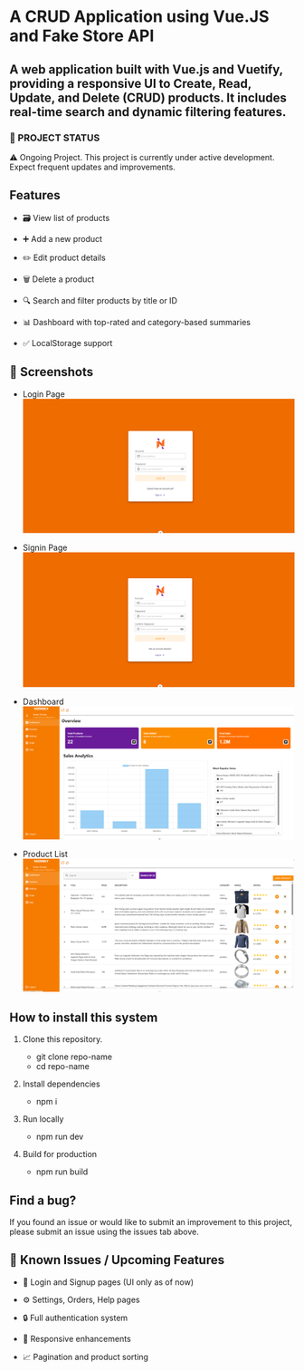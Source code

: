 # A CRUD Application using Vue.JS and Fake Store API


## A web application built with Vue.js and Vuetify, providing a responsive UI to Create, Read, Update, and Delete (CRUD) products. It includes real-time search and dynamic filtering features.

### 🚧 PROJECT STATUS
⚠️ Ongoing Project. 
This project is currently under active development. Expect frequent updates and improvements.

## Features
* 🗃️ View list of products

* ➕ Add a new product

* ✏️ Edit product details

* 🗑️ Delete a product

* 🔍 Search and filter products by title or ID

* 📊 Dashboard with top-rated and category-based summaries

* ✅ LocalStorage support

## 📸 Screenshots
* Login Page
![Login Page](https://github.com/vnrocnr/Products-List/blob/5d15facbf9dac2cfe2c6e76cba94aa480cecd700/src/assets/screenshots/login.png)

* Signin Page
![Signin List](https://github.com/vnrocnr/Products-List/blob/5d15facbf9dac2cfe2c6e76cba94aa480cecd700/src/assets/screenshots/signin.png)


* Dashboard
![Dashboard](https://github.com/vnrocnr/Products-List/blob/5d15facbf9dac2cfe2c6e76cba94aa480cecd700/src/assets/screenshots/dashboard.png)

* Product List
![Product List](https://github.com/vnrocnr/Products-List/blob/5d15facbf9dac2cfe2c6e76cba94aa480cecd700/src/assets/screenshots/listing.png)


## How to install this system

1. Clone this repository.
    * git clone repo-name
    * cd repo-name

2. Install dependencies
    * npm i

3. Run locally
    * npm run dev

4. Build for production
    * npm run build

## Find a bug? 

If you found an issue or would like to submit an improvement to this project, please submit an issue using the issues tab above.


## 🔧 Known Issues / Upcoming Features
* 🔐 Login and Signup pages (UI only as of now)

* ⚙️ Settings, Orders, Help pages

* 🔒 Full authentication system 

* 📱 Responsive enhancements

* 📈 Pagination and product sorting
